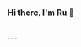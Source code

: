 ### Hi there, I'm Ru 👋

<br />
---

[instagram]: https://instagram.com/ru3.14
[linkedin]: https://linkedin.com/in/arunachalam-thangappa-b47834221

